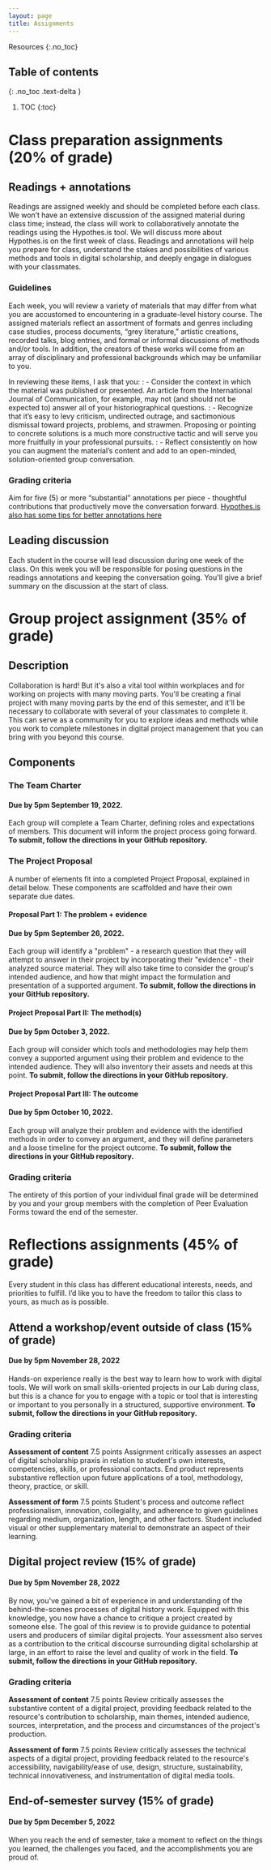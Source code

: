 ```yaml
---
layout: page
title: Assignments
---
```

Resources
{:.no_toc}

## Table of contents
{: .no_toc .text-delta }

1. TOC
{:toc}

# Class preparation assignments (20% of grade)

## Readings + annotations
Readings are assigned weekly and should be completed before each class. We won’t have an extensive discussion of the assigned material during class time; instead, the class will work to collaboratively annotate the readings using the Hypothes.is tool. We will discuss more about Hypothes.is on the first week of class. Readings and annotations will help you prepare for class, understand the stakes and possibilities of various methods and tools in digital scholarship, and deeply engage in dialogues with your classmates.

### Guidelines
Each week, you will review a variety of materials that may differ from what you are accustomed to encountering in a graduate-level history course. The assigned materials reflect an assortment of formats and genres including case studies, process documents, “grey literature,” artistic creations, recorded talks, blog entries, and formal or informal discussions of methods and/or tools. In addition, the creators of these works will come from an array of disciplinary and professional backgrounds which may be unfamiliar to you.

In reviewing these items, I ask that you:
: - Consider the context in which the material was published or presented. An article from the International Journal of Communication, for example, may not (and should not be expected to) answer all of your historiographical questions.
: - Recognize that it’s easy to levy criticism, undirected outrage, and sactimonious dismissal toward projects, problems, and strawmen. Proposing or pointing to concrete solutions is a much more constructive tactic and will serve you more fruitfully in your professional pursuits.
: - Reflect consistently on how you can augment the material’s content and add to an open-minded, solution-oriented group conversation.

### Grading criteria
Aim for five (5) or more “substantial” annotations per piece - thoughtful contributions that productively move the conversation forward. [Hypothes.is also has some tips for better annotations here](https://web.hypothes.is/annotation-tips-for-students/)

## Leading discussion
Each student in the course will lead discussion during one week of the class. On this week you will be responsible for posing questions in the readings annotations and keeping the conversation going. You'll give a brief summary on the discussion at the start of class.

# Group project assignment (35% of grade)

## Description
Collaboration is hard! But it's also a vital tool within workplaces and for working on projects with many moving parts. You'll be creating a final project with many moving parts by the end of this semester, and it'll be necessary to collaborate with several of your classmates to complete it. This can serve as a community for you to explore ideas and methods while you work to complete milestones in digital project management that you can bring with you beyond this course.

## Components

### The Team Charter
#### Due by 5pm September 19, 2022.
Each group will complete a Team Charter, defining roles and expectations of members. This document will inform the project process going forward. **To submit, follow the directions in your GitHub repository.**

### The Project Proposal
A number of elements fit into a completed Project Proposal, explained in detail below. These components are scaffolded and have their own separate due dates.

#### Proposal Part 1: The problem + evidence
#### Due by 5pm September 26, 2022.
Each group will identify a "problem" - a research question that they will attempt to answer in their project by incorporating their "evidence" - their analyzed source material. They will also take time to consider the group's intended audience, and how that might impact the formulation and presentation of a supported argument. **To submit, follow the directions in your GitHub repository.**

#### Project Proposal Part II: The method(s)
#### Due by 5pm October 3, 2022.
Each group will consider which tools and methodologies may help them convey a supported argument using their problem and evidence to the intended audience. They will also inventory their assets and needs at this point. **To submit, follow the directions in your GitHub repository.**

#### Project Proposal Part III: The outcome
#### Due by 5pm October 10, 2022.
Each group will analyze their problem and evidence with the identified methods in order to convey an argument, and they will define parameters and a loose timeline for the project outcome. **To submit, follow the directions in your GitHub repository.**

### Grading criteria
The entirety of this portion of your individual final grade will be determined by you and your group members with the completion of Peer Evaluation Forms toward the end of the semester.

# Reflections assignments (45% of grade)
Every student in this class has different educational interests, needs, and priorities to fulfill. I’d like you to have the freedom to tailor this class to yours, as much as is possible.

## Attend a workshop/event outside of class (15% of grade)
#### Due by 5pm November 28, 2022
Hands-on experience really is the best way to learn how to work with digital tools. We will work on small skills-oriented projects in our Lab during class, but this is a chance for you to engage with a topic or tool that is interesting or important to you personally in a structured, supportive environment. **To submit, follow the directions in your GitHub repository.**

### Grading criteria
**Assessment of content** 7.5 points
Assignment critically assesses an aspect of digital scholarship praxis in relation to student's own interests, competencies, skills, or professional contacts. End product represents substantive reflection upon future applications of a tool, methodology, theory, practice, or skill.
	
**Assessment of form** 7.5 points
Student's process and outcome reflect professionalism, innovation, collegiality, and adherence to given guidelines regarding medium, organization, length, and other factors. Student included visual or other supplementary material to demonstrate an aspect of their learning.

## Digital project review (15% of grade)
#### Due by 5pm November 28, 2022
By now, you've gained a bit of experience in and understanding of the behind-the-scenes processes of digital history work. Equipped with this knowledge, you now have a chance to critique a project created by someone else. The goal of this review is to provide guidance to potential users and producers of similar digital projects. Your assessment also serves as a contribution to the critical discourse surrounding digital scholarship at large, in an effort to raise the level and quality of work in the field. **To submit, follow the directions in your GitHub repository.**

### Grading criteria
**Assessment of content** 7.5 points
Review critically assesses the substantive content of a digital project, providing feedback related to the resource's contribution to scholarship, main themes, intended audience, sources, interpretation, and the process and circumstances of the project's production.
	
**Assessment of form** 7.5 points
Review critically assesses the technical aspects of a digital project, providing feedback related to the resource's accessibility, navigability/ease of use, design, structure, sustainability, technical innovativeness, and instrumentation of digital media tools.

## End-of-semester survey (15% of grade)
#### Due by 5pm December 5, 2022
When you reach the end of semester, take a moment to reflect on the things you learned, the challenges you faced, and the accomplishments you are proud of.